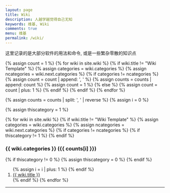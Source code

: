 ```yaml
---
layout: page
title: Wiki
description: 人越学越觉得自己无知
keywords: 维基, Wiki
comments: true
menu: 维基
permalink: /wiki/
---
```


这里记录的是大部分软件的用法和命令, 或是一些繁杂零散的知识点


<section class="container posts-content">
<!-- 计算每个分类中文章的数量 -->
{% assign count = 1 %}
{% for wiki in site.wiki %}
  {% if wiki.title != "Wiki Template" %}
    {% assign categories = wiki.categories %}
    {% assign ncategories = wiki.next.categories %}
    {% if categories != ncategories %}
        {% assign count = count | append: ', ' %}
        {% assign counts = counts | append: count %}
        {% assign count = 1 %}
    {% else %}
        {% assign count = count | plus: 1 %}
    {% endif %}
  {% endif %}
{% endfor %}

{% assign counts = counts | split: ', ' | reverse %}
{% assign i = 0 %}

{% assign thiscategory = 1 %}

{% for wiki in site.wiki %}
  {% if wiki.title != "Wiki Template" %}
    {% assign categories = wiki.categories %}
    {% assign ncategories = wiki.next.categories %}
    {% if categories != ncategories %}
        {% if thiscategory != 1 %}
        {% endif %}
<h3>{{ wiki.categories }} ({{ counts[i] }})</h3>
        {% if thiscategory != 0 %}
            {% assign thiscategory = 0 %}
        {% endif %}
        <ol class="posts-list">
        {% assign i = i | plus: 1 %}
    {% endif %}
<li class="posts-list-item">
<a class="posts-list-name" href="{{ site.url }}{{ wiki.url }}">{{ wiki.title }}</a>
</li>
  {% endif %}
{% endfor %}
</ol>
</section>

<!-- <ul class="listing">
  {% assign sorted_wiki = site.wiki | sort %}
  {% for wiki in sorted_wiki %}
    {% if wiki.title != "Wiki Template" %}
      <li class="listing-item"><a href="{{ site.url }}{{ wiki.url }}">{{ wiki.title }}</a></li>
    {% endif %}
{% endfor %}
</ul> -->
<hr/>
